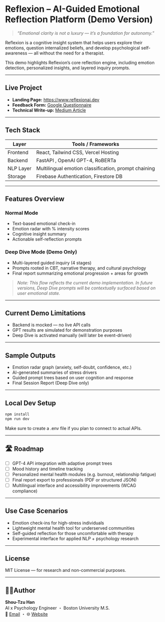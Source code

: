 # Reflexion – AI-Guided Emotional Reflection Platform (Demo Version)

> _“Emotional clarity is not a luxury — it’s a foundation for autonomy.”_

Reflexion is a cognitive insight system that helps users explore their emotions, question internalized beliefs, and develop psychological self-awareness — all without the need for a therapist.

This demo highlights Reflexion’s core reflection engine, including emotion detection, personalized insights, and layered inquiry prompts.

---

## Live Project

- **Landing Page:** https://www.reflexionai.dev  
- **Feedback Form:** [Google Questionnaire](https://docs.google.com/forms/d/e/1FAIpQLSeKJnQFfbbqfaaEmm7tOH31qcc4Fj2fG436Afl3vF0EiJmmSA/viewform)  
- **Technical Write-up:** [Medium Article](https://medium.com/@ainotfound404321)

---

## Tech Stack

| Layer       | Tools / Frameworks                          |
|-------------|----------------------------------------------|
| Frontend    | React, Tailwind CSS, Vercel Hosting          |
| Backend     | FastAPI , OpenAI GPT-4, RoBERTa     |
| NLP Layer   | Multilingual emotion classification, prompt chaining |
| Storage     | Firebase Authentication, Firestore DB       |

---

## Features Overview

### Normal Mode

- Text-based emotional check-in
- Emotion radar with % intensity scores
- Cognitive insight summary
- Actionable self-reflection prompts

### Deep Dive Mode (Demo Only)

- Multi-layered guided inquiry (4 stages)
- Prompts rooted in CBT, narrative therapy, and cultural psychology
- Final report summarizing emotional progression + areas for growth

> _Note: This flow reflects the current demo implementation. In future versions, Deep Dive prompts will be contextually surfaced based on user emotional state._

---

## Current Demo Limitations

- Backend is mocked — no live API calls
- GPT results are simulated for demonstration purposes
- Deep Dive is activated manually (will later be event-driven)

---

## Sample Outputs

- Emotion radar graph (anxiety, self-doubt, confidence, etc.)
- AI-generated summaries of stress drivers
- Guided prompt trees based on user cognition and response
- Final Session Report (Deep Dive only)

---

## Local Dev Setup

```bash
npm install
npm run dev
```
Make sure to create a .env file if you plan to connect to actual APIs.


---

## 🛣️ Roadmap

- [ ] GPT-4 API integration with adaptive prompt trees  
- [ ] Mood history and timeline tracking  
- [ ] Personalized mental health modules (e.g. burnout, relationship fatigue)  
- [ ] Final report export to professionals (PDF or structured JSON)  
- [ ] Multilingual interface and accessibility improvements (WCAG compliance)  

---

## Use Case Scenarios

- Emotion check-ins for high-stress individuals  
- Lightweight mental health tool for underserved communities  
- Self-guided reflection for those uncomfortable with therapy  
- Experimental interface for applied NLP + psychology research  

---

## License

MIT License — for research and non-commercial purposes.  

---

## 🙋‍♀Author

**Shou-Tzu Han**  
AI x Psychology Engineer ・ Boston University M.S.  
📧 [Email](mailto:debrah@bu.edu) ・ 🌐 [Website](https://www.reflexionai.dev)
